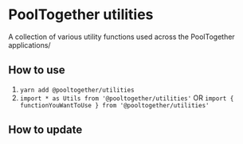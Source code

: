 # PoolTogether utilities

A collection of various utility functions used across the PoolTogether applications/

## How to use

1. `yarn add @pooltogether/utilities`
2. `import * as Utils from '@pooltogether/utilities'` OR `import { functionYouWantToUse } from '@pooltogether/utilities'`

## How to update
